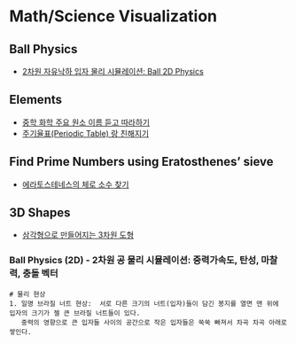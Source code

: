 # Math/Science Visualization 

## Ball Physics
- [2차원 자유낙하 입자 물리 시뮬레이션: Ball 2D Physics](https://mark2021-github.github.io/Ball2D-Physics/) 

## Elements
- [중학 화학 주요 원소 이름 듣고 따라하기](https://mark2021-github.github.io/Elements/)
- [주기율표(Periodic Table) 랑 친해지기](https://mark2021-github.github.io/PeriodicTable/) 

## Find Prime Numbers using Eratosthenes’ sieve 
 - [에라토스테네스의 체로 소수 찾기](https://cw-math.github.io/PrimeNumber/)
 
## 3D Shapes
 - [삼각형으로 만들어지는 3차원 도형](https://mark2021-github.github.io/Shapes3D/)

### Ball Physics (2D) - 2차원 공 물리 시뮬레이션: 중력가속도, 탄성, 마찰력, 충돌 벡터 

```
# 물리 현상 
1. 일명 브라질 너트 현상:  서로 다른 크기의 너트(입자)들이 담긴 봉지를 열면 맨 위에 입자의 크기가 젤 큰 브라질 너트들이 있다.  
   중력의 영향으로 큰 입자들 사이의 공간으로 작은 입자들은 쑥쑥 빠져서 차곡 차곡 아래로 쌓인다. 

```
